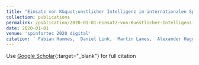 ```yaml
---
title: "Einsatz von K&quot;unstlicher Intelligenz im internationalen Spitzensport–Eine Erhebung des Status Quo"
collection: publications
permalink: /publication/2020-01-01-Einsatz-von-Kunstlicher-Intelligenz-im-internationalen-SpitzensportEine-Erhebung-des-Status-Quo
date: 2020-01-01
venue: 'spinfortec 2020 digital'
citation: ' Fabian Hammes,  Daniel Link,  Martin Lames,  Alexander Hagg,  Alexander Asteroth,  Mark Pfeiffer, &quot;Einsatz von K&amp;quot;unstlicher Intelligenz im internationalen Spitzensport–Eine Erhebung des Status Quo.&quot; spinfortec 2020 digital, 2020.'
---
```

Use [Google Scholar](https://scholar.google.com/scholar?q=Einsatz+von+K&quot;unstlicher+Intelligenz+im+internationalen+Spitzensport–Eine+Erhebung+des+Status+Quo){:target="_blank"} for full citation